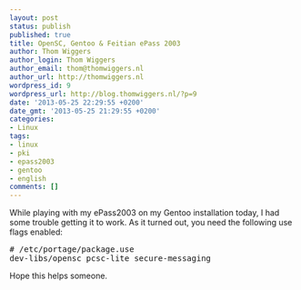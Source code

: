 ```yaml
---
layout: post
status: publish
published: true
title: OpenSC, Gentoo & Feitian ePass 2003
author: Thom Wiggers
author_login: Thom Wiggers
author_email: thom@thomwiggers.nl
author_url: http://thomwiggers.nl
wordpress_id: 9
wordpress_url: http://blog.thomwiggers.nl/?p=9
date: '2013-05-25 22:29:55 +0200'
date_gmt: '2013-05-25 21:29:55 +0200'
categories:
- Linux
tags:
- linux
- pki
- epass2003
- gentoo
- english
comments: []
---
```

<p>While playing with my ePass2003 on my Gentoo installation today, I had some trouble getting it to work. As it turned out, you need the following use flags enabled:</p>
<pre># /etc/portage/package.use
dev-libs/opensc pcsc-lite secure-messaging</pre>
<p>Hope this helps someone.</p>
